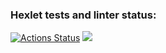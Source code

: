 ### Hexlet tests and linter status:
[![Actions Status](https://github.com/romankostrov/php-project-48/actions/workflows/hexlet-check.yml/badge.svg)](https://github.com/romankostrov/php-project-48/actions)
<a href="https://codeclimate.com/github/romankostrov/php-project-48/maintainability"><img src="https://api.codeclimate.com/v1/badges/d0695f72a5f9bc1fe222/maintainability" /></a>